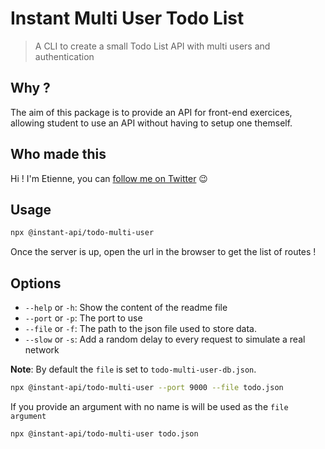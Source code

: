 # Instant Multi User Todo List

> A CLI to create a small Todo List API with multi users and authentication

## Why ?

The aim of this package is to provide an API for front-end exercices, allowing student to use an API without having to setup one themself.

## Who made this

Hi ! I'm Etienne, you can [follow me on Twitter](https://twitter.com/Etienne_dot_js) 😉

## Usage

```bash
npx @instant-api/todo-multi-user
```

Once the server is up, open the url in the browser to get the list of routes !

## Options

- `--help` or `-h`: Show the content of the readme file
- `--port` or `-p`: The port to use
- `--file` or `-f`: The path to the json file used to store data.
- `--slow` or `-s`: Add a random delay to every request to simulate a real network

**Note**: By default the `file` is set to `todo-multi-user-db.json`.

```bash
npx @instant-api/todo-multi-user --port 9000 --file todo.json
```

If you provide an argument with no name is will be used as the `file argument`

```bash
npx @instant-api/todo-multi-user todo.json
```
